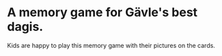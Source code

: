# A memory game for Gävle's best dagis.

Kids are happy to play this memory game with their pictures on the cards.
